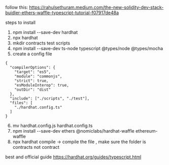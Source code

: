 follow this:
https://rahulsethuram.medium.com/the-new-solidity-dev-stack-buidler-ethers-waffle-typescript-tutorial-f07917de48a


steps to install
1. npm install --save-dev hardhat
2. npx hardhat
3. mkdir contracts test scripts
4. npm install --save-dev ts-node typescript @types/node @types/mocha
5. create a config file
```
{
  "compilerOptions": {
    "target": "es5",
    "module": "commonjs",
    "strict": true,
    "esModuleInterop": true,
    "outDir": "dist"
  },
  "include": ["./scripts", "./test"],
  "files": [
    "./hardhat.config.ts"
  ]
}
```
6. mv hardhat.config.js hardhat.config.ts
7. npm install --save-dev ethers @nomiclabs/hardhat-waffle ethereum-waffle
8. npx hardhat compile -> compile the file , make sure the folder is contracts not contract

best and official guide
https://hardhat.org/guides/typescript.html
